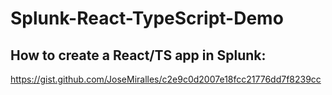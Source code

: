 # Splunk-React-TypeScript-Demo

## How to create a React/TS app in Splunk:
https://gist.github.com/JoseMiralles/c2e9c0d2007e18fcc21776dd7f8239cc



